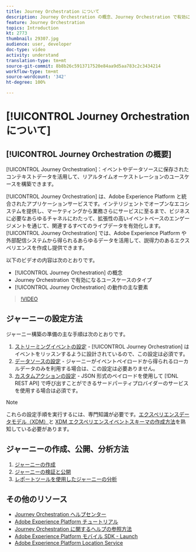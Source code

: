 ```yaml
---
title: Journey Orchestration について
description: Journey Orchestration の概念、Journey Orchestration で有効になるユースケースのタイプ、Journey Orchestration の動作の主な要素を説明します。
feature: Journey Orchestration
topics: Introduction
kt: 2773
thumbnail: 29307.jpg
audience: user, developer
doc-type: video
activity: understand
translation-type: tm+mt
source-git-commit: 8b8b26c5913717520e84aa9d5aa783c2c3434214
workflow-type: tm+mt
source-wordcount: '342'
ht-degree: 100%

---
```



# [!UICONTROL Journey Orchestration について]

## [!UICONTROL Journey Orchestration の概要]

[!UICONTROL Journey Orchestration]：イベントやデータソースに保存されたコンテキストデータを活用して、リアルタイムオーケストレーションのユースケースを構築できます。

[!UICONTROL Journey Orchestration] は、Adobe Experience Platform と統合されたアプリケーションサービスです。インテリジェントでオープンなエコシステムを提供し、マーケティングから業務さらにサービスに至るまで、ビジネスに必要なあらゆるチャネルにわたって、拡張性の高いイベントベースのエンゲージメントを通じて、関連するすべてのライブデータを有効化します。[!UICONTROL Journey Orchestration] では、Adobe Experience Platform や外部配信システムから得られるあらゆるデータを活用して、説得力のあるエクスペリエンスを作成し提供できます。

以下のビデオの内容は次のとおりです。

* [!UICONTROL Journey Orchestration] の概念
* Journey Orchestration で有効になるユースケースのタイプ
* [!UICONTROL Journey Orchestration] の動作の主な要素

>[!VIDEO](https://video.tv.adobe.com/v/29307?quality=12)

## ジャーニーの設定方法

ジャーニー構築の準備の主な手順は次のとおりです。

1. [ストリーミングイベントの設定](/help/configuring-journey-orchestration/configure-streaming-events.md) - [!UICONTROL Journey Orchestration] はイベントをリッスンするように設計されているので、この設定は必須です。
1. [データソースの設定](/help/configuring-journey-orchestration/configure-data-sources.md) - ジャーニーがイベントペイロードから得られるローカルデータのみを利用する場合は、この設定は必要ありません。
1. [カスタムアクションの設定](/help/configuring-journey-orchestration/configure-actions.md) - JSON 形式のペイロードを使用して [!DNL REST API] で呼び出すことができるサードパーティプロバイダーのサービスを使用する場合は必須です。

>[!NOTE]
>
>これらの設定手順を実行するには、専門知識が必要です。[エクスペリエンスデータモデル（XDM）](https://docs.adobe.com/content/help/en/platform-learn/tutorials/schemas/understanding-the-xdm-system-and-experience-data-model.html)と [XDM エクスペリエンスイベントスキーマの作成方法](https://docs.adobe.com/content/help/en/platform-learn/tutorials/schemas/create-your-first-schema-with-out-of-the-box-components.html)を熟知している必要があります。

## ジャーニーの作成、公開、分析方法

1. [ジャーニーの作成](/help/building-a-journey/creating-a-journey.md)
1. [ジャーニーの検証と公開](/help/validate-and-publish-a-journey.md)
1. [レポートツールを使用したジャーニーの分析](/help/analyze-a-journey-via-reporting-tools.md)

## その他のリソース

* [Journey Orchestration ヘルプセンター](https://docs.adobe.com/content/help/ja-JP/journeys/using/journey-orchestration-home.html)
* [Adobe Experience Platform チュートリアル](https://docs.adobe.com/content/help/en/platform-learn/tutorials/overview.html)
* [Journey Orchestration に関するヘルプの参照方法](/help/understanding-journey-orchestration.md)
* [Adobe Experience Platform モバイル SDK - Launch](https://docs.adobe.com/content/help/en/core-services-learn/tutorials/launch-mobile/understanding-the-mobile-sdks.html)
* [Adobe Experience Platform Location Service](https://docs.adobe.com/content/help/ja-JP/places/using/home.html)
